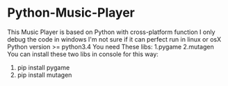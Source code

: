 # Python-Music-Player
This Music Player is based on Python with cross-platform function
I only debug the code in windows
I'm not sure if it can perfect run in linux or osX
Python version >= python3.4
You need These libs:
1.pygame
2.mutagen
You can install these two libs in console for this way:

1. pip install pygame
2. pip install mutagen
